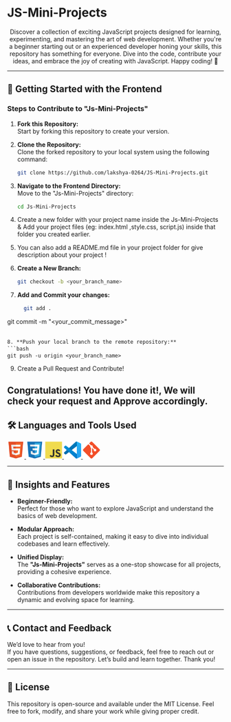 # JS-Mini-Projects

<p align="center">
  Discover a collection of exciting JavaScript projects designed for learning, experimenting, and mastering the art of web development. Whether you're a beginner starting out or an experienced developer honing your skills, this repository has something for everyone. Dive into the code, contribute your ideas, and embrace the joy of creating with JavaScript. Happy coding! 🌟
</p>

---

## 🚀 Getting Started with the Frontend


### Steps to Contribute to "Js-Mini-Projects"

1. **Fork this Repository:**  
   Start by forking this repository to create your version.

2. **Clone the Repository:**  
   Clone the forked repository to your local system using the following command:  
   ```bash
   git clone https://github.com/lakshya-0264/JS-Mini-Projects.git
   ```

3. **Navigate to the Frontend Directory:**  
   Move to the "Js-Mini-Projects" directory:  
   ```bash
   cd Js-Mini-Projects
   ```
4. Create a new folder with your project name inside the Js-Mini-Projects & Add your project files (eg: index.html ,style.css, script.js) inside that folder you created earlier.

5. You can also add a README.md file in your project folder for give description about your project !

6. **Create a New Branch:**  
   ```bash
   git checkout -b <your_branch_name>
   ```

7. **Add and Commit your changes:**  
   ```bash
     git add .
  git commit -m "<your_commit_message>"
   ```

8. **Push your local branch to the remote repository:**  
   ```bash
   git push -u origin <your_branch_name>
   ```

9. Create a Pull Request and Contribute!

Congratulations! You have done it!, We will check your request and Approve accordingly.
---

## 🛠️ Languages and Tools Used

<p align="left">
  <!-- HTML -->
  <a href="https://developer.mozilla.org/en-US/docs/Web/HTML" target="_blank" rel="noreferrer">
    <img src="https://raw.githubusercontent.com/devicons/devicon/master/icons/html5/html5-original.svg" alt="HTML" width="40" height="40" />
  </a>
  <!-- CSS -->
  <a href="https://developer.mozilla.org/en-US/docs/Web/CSS" target="_blank" rel="noreferrer">
    <img src="https://raw.githubusercontent.com/devicons/devicon/master/icons/css3/css3-original.svg" alt="CSS" width="40" height="40" />
  </a>
  <!-- JavaScript -->
  <a href="https://developer.mozilla.org/en-US/docs/Web/JavaScript" target="_blank" rel="noreferrer">
    <img src="https://raw.githubusercontent.com/devicons/devicon/master/icons/javascript/javascript-original.svg" alt="JavaScript" width="40" height="40" />
  </a>
  <!-- VS Code -->
  <a href="https://code.visualstudio.com/" target="_blank" rel="noreferrer">
    <img src="https://raw.githubusercontent.com/devicons/devicon/master/icons/vscode/vscode-original.svg" alt="VS Code" width="40" height="40" />
  </a>
  <!-- Git -->
  <a href="https://git-scm.com/" target="_blank" rel="noreferrer">
    <img src="https://raw.githubusercontent.com/devicons/devicon/master/icons/git/git-original.svg" alt="Git" width="40" height="40" />
  </a>
</p>

---

## 🌟 Insights and Features

- **Beginner-Friendly:**  
  Perfect for those who want to explore JavaScript and understand the basics of web development.

- **Modular Approach:**  
  Each project is self-contained, making it easy to dive into individual codebases and learn effectively.

- **Unified Display:**  
  The **"Js-Mini-Projects"** serves as a one-stop showcase for all projects, providing a cohesive experience.

- **Collaborative Contributions:**  
  Contributions from developers worldwide make this repository a dynamic and evolving space for learning.

---

## 📞 Contact and Feedback

We’d love to hear from you!  
If you have questions, suggestions, or feedback, feel free to reach out or open an issue in the repository. Let’s build and learn together. 
Thank you! 

---

## 📝 License

This repository is open-source and available under the MIT License. Feel free to fork, modify, and share your work while giving proper credit.
